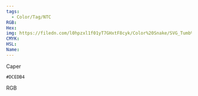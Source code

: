 ```yaml
---
tags:
  - Color/Tag/NTC
RGB:
Hex:
img: https://filedn.com/l0hpzxl1f01yT7GHxtF8cyk/Color%20Snake/SVG_Tumb%20Mass%20No%20Name/DCEDB4.svg
CMYK:
HSL:
Name:
---
```

Caper
```palette
#DCEDB4
```
RGB
